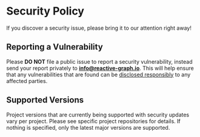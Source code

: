 # Security Policy

If you discover a security issue, please bring it to our attention right away!

## Reporting a Vulnerability

Please **DO NOT** file a public issue to report a security vulnerability, instead send your report privately to **info@reactive-graph.io**. This will help
ensure that any vulnerabilities that are found can be [disclosed responsibly](https://en.wikipedia.org/wiki/Responsible_disclosure) to any affected parties.

## Supported Versions

Project versions that are currently being supported with security updates vary per project.
Please see specific project repositories for details.
If nothing is specified, only the latest major versions are supported.
